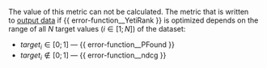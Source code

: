 
The value of this metric can not be calculated. The metric that is written to [output data](../../../concepts/output-data.md) if {{ error-function__YetiRank }} is optimized depends on the range of all _N_ target values ($i \in [1; N]$) of the dataset:
- $target_{i} \in [0; 1]$ — {{ error-function__PFound }}
- $target_{i} \notin [0; 1]$ — {{ error-function__ndcg }}
